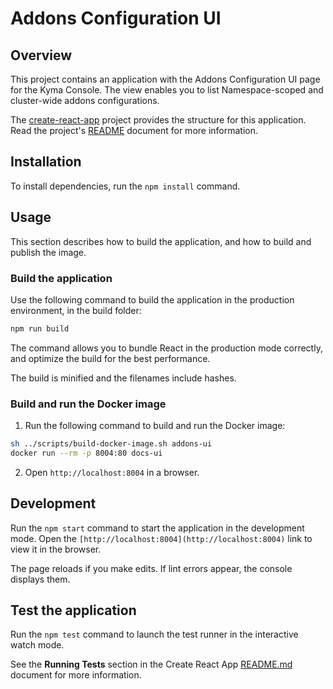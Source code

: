 # Addons Configuration UI

## Overview

This project contains an application with the Addons Configuration UI page for the Kyma Console. The view enables you to list Namespace-scoped and cluster-wide addons configurations.

The [create-react-app](https://github.com/facebook/create-react-app) project provides the structure for this application. Read the project's [README](https://github.com/facebook/create-react-app/tree/next/packages/react-scripts/template) document for more information.

## Installation

To install dependencies, run the `npm install` command.

## Usage

This section describes how to build the application, and how to build and publish the image.

### Build the application

Use the following command to build the application in the production environment, in the build folder:

```bash
npm run build
```

The command allows you to bundle React in the production mode correctly, and optimize the build for the best performance.

The build is minified and the filenames include hashes.

### Build and run the Docker image

1. Run the following command to build and run the Docker image:

``` bash
sh ../scripts/build-docker-image.sh addons-ui
docker run --rm -p 8004:80 docs-ui
```

2. Open `http://localhost:8004` in a browser.

## Development

Run the `npm start` command to start the application in the development mode.
Open the `[http://localhost:8004](http://localhost:8004)` link to view it in the browser.

The page reloads if you make edits.
If lint errors appear, the console displays them.

## Test the application

Run the `npm test` command to launch the test runner in the interactive watch mode.

See the **Running Tests** section in the Create React App [README.md](https://github.com/facebook/create-react-app/blob/master/packages/react-scripts/template/README.md#npm-test) document for more information.
